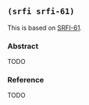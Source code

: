 
## `(srfi srfi-61)`

This is based on [SRFI-61](https://srfi.schemers.org/srfi-61/).

### Abstract

TODO

### Reference

TODO

